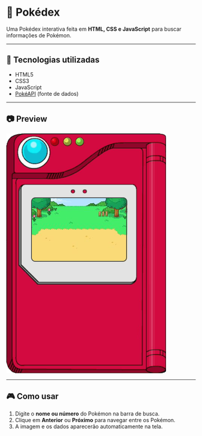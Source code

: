 # 📖 Pokédex

Uma Pokédex interativa feita em **HTML, CSS e JavaScript** para buscar informações de Pokémon.

---

## 🚀 Tecnologias utilizadas
- HTML5
- CSS3
- JavaScript
- [PokéAPI](https://pokeapi.co/) (fonte de dados)

---

## 📷 Preview
![pokedex](./images/pokedex.png)

---

## 🎮 Como usar

1. Digite o **nome ou número** do Pokémon na barra de busca.  
2. Clique em **Anterior** ou **Próximo** para navegar entre os Pokémon.  
3. A imagem e os dados aparecerão automaticamente na tela.
